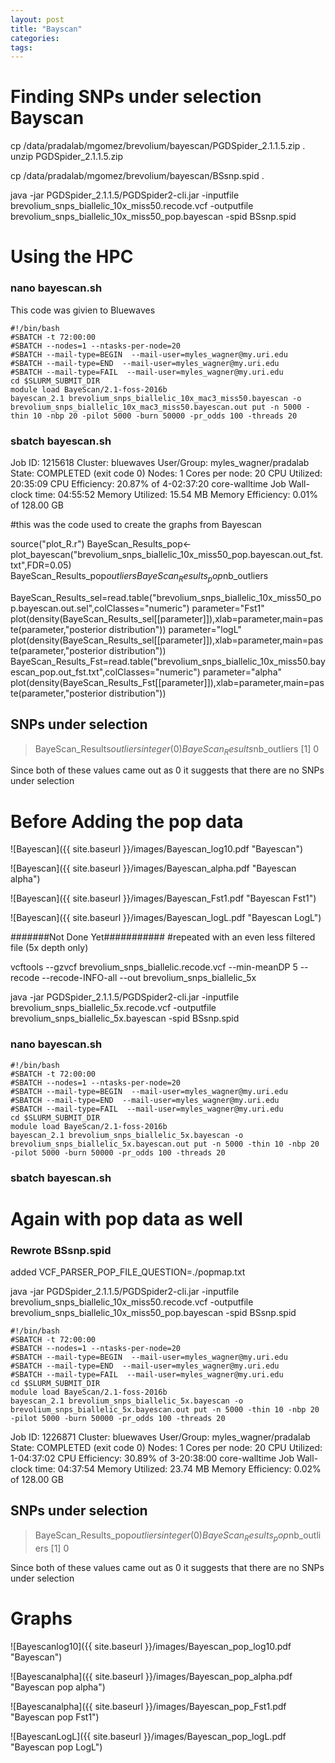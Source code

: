 ```yaml
---
layout: post
title: "Bayscan"
categories: 
tags: 
---
```



# Finding SNPs under selection Bayscan

cp /data/pradalab/mgomez/brevolium/bayescan/PGDSpider_2.1.1.5.zip .
unzip PGDSpider_2.1.1.5.zip

cp /data/pradalab/mgomez/brevolium/bayescan/BSsnp.spid .

java -jar PGDSpider_2.1.1.5/PGDSpider2-cli.jar -inputfile brevolium_snps_biallelic_10x_miss50.recode.vcf -outputfile brevolium_snps_biallelic_10x_miss50_pop.bayescan -spid BSsnp.spid


# Using the HPC

### nano bayescan.sh
This code was givien to Bluewaves

```
#!/bin/bash
#SBATCH -t 72:00:00
#SBATCH --nodes=1 --ntasks-per-node=20
#SBATCH --mail-type=BEGIN  --mail-user=myles_wagner@my.uri.edu
#SBATCH --mail-type=END  --mail-user=myles_wagner@my.uri.edu
#SBATCH --mail-type=FAIL  --mail-user=myles_wagner@my.uri.edu
cd $SLURM_SUBMIT_DIR
module load BayeScan/2.1-foss-2016b 
bayescan_2.1 brevolium_snps_biallelic_10x_mac3_miss50.bayescan -o brevolium_snps_biallelic_10x_mac3_miss50.bayescan.out put -n 5000 -thin 10 -nbp 20 -pilot 5000 -burn 50000 -pr_odds 100 -threads 20
```

### sbatch bayescan.sh

Job ID: 1215618
Cluster: bluewaves
User/Group: myles_wagner/pradalab
State: COMPLETED (exit code 0)
Nodes: 1
Cores per node: 20
CPU Utilized: 20:35:09
CPU Efficiency: 20.87% of 4-02:37:20 core-walltime
Job Wall-clock time: 04:55:52
Memory Utilized: 15.54 MB
Memory Efficiency: 0.01% of 128.00 GB


#this was the code used to create the graphs from Bayescan

source("plot_R.r")
BayeScan_Results_pop<-plot_bayescan("brevolium_snps_biallelic_10x_miss50_pop.bayescan.out_fst.txt",FDR=0.05)
BayeScan_Results_pop$outliers
BayeScan_Results_pop$nb_outliers


BayeScan_Results_sel=read.table("brevolium_snps_biallelic_10x_miss50_pop.bayescan.out.sel",colClasses="numeric")
parameter="Fst1"
plot(density(BayeScan_Results_sel[[parameter]]),xlab=parameter,main=paste(parameter,"posterior distribution"))
parameter="logL"
plot(density(BayeScan_Results_sel[[parameter]]),xlab=parameter,main=paste(parameter,"posterior distribution"))
BayeScan_Results_Fst=read.table("brevolium_snps_biallelic_10x_miss50.bayescan_pop.out_fst.txt",colClasses="numeric")
parameter="alpha"
plot(density(BayeScan_Results_Fst[[parameter]]),xlab=parameter,main=paste(parameter,"posterior distribution"))

## SNPs under selection

> BayeScan_Results$outliers
integer(0)
> BayeScan_Results$nb_outliers
[1] 0

Since both of these values came out as 0 it suggests that there are no SNPs under selection

# Before Adding the pop data

![Bayescan]({{ site.baseurl }}/images/Bayescan_log10.pdf "Bayescan")


![Bayescan]({{ site.baseurl }}/images/Bayescan_alpha.pdf "Bayescan alpha")


![Bayescan]({{ site.baseurl }}/images/Bayescan_Fst1.pdf "Bayescan Fst1")


![Bayescan]({{ site.baseurl }}/images/Bayescan_logL.pdf "Bayescan LogL")



#######Not Done Yet###########
#repeated with an even less filtered file (5x depth only) 

vcftools --gzvcf  brevolium_snps_biallelic.recode.vcf --min-meanDP 5 --recode --recode-INFO-all --out brevolium_snps_biallelic_5x


java -jar PGDSpider_2.1.1.5/PGDSpider2-cli.jar -inputfile brevolium_snps_biallelic_5x.recode.vcf -outputfile brevolium_snps_biallelic_5x.bayescan -spid BSsnp.spid


### nano bayescan.sh
```
#!/bin/bash
#SBATCH -t 72:00:00
#SBATCH --nodes=1 --ntasks-per-node=20
#SBATCH --mail-type=BEGIN  --mail-user=myles_wagner@my.uri.edu
#SBATCH --mail-type=END  --mail-user=myles_wagner@my.uri.edu
#SBATCH --mail-type=FAIL  --mail-user=myles_wagner@my.uri.edu
cd $SLURM_SUBMIT_DIR
module load BayeScan/2.1-foss-2016b 
bayescan_2.1 brevolium_snps_biallelic_5x.bayescan -o brevolium_snps_biallelic_5x.bayescan.out put -n 5000 -thin 10 -nbp 20 -pilot 5000 -burn 50000 -pr_odds 100 -threads 20
```

### sbatch bayescan.sh



# Again with pop data as well

### Rewrote BSsnp.spid

added  VCF_PARSER_POP_FILE_QUESTION=./popmap.txt


java -jar PGDSpider_2.1.1.5/PGDSpider2-cli.jar -inputfile brevolium_snps_biallelic_10x_miss50.recode.vcf -outputfile brevolium_snps_biallelic_10x_miss50_pop.bayescan -spid BSsnp.spid

```
#!/bin/bash
#SBATCH -t 72:00:00
#SBATCH --nodes=1 --ntasks-per-node=20
#SBATCH --mail-type=BEGIN  --mail-user=myles_wagner@my.uri.edu
#SBATCH --mail-type=END  --mail-user=myles_wagner@my.uri.edu
#SBATCH --mail-type=FAIL  --mail-user=myles_wagner@my.uri.edu
cd $SLURM_SUBMIT_DIR
module load BayeScan/2.1-foss-2016b 
bayescan_2.1 brevolium_snps_biallelic_5x.bayescan -o brevolium_snps_biallelic_5x.bayescan.out put -n 5000 -thin 10 -nbp 20 -pilot 5000 -burn 50000 -pr_odds 100 -threads 20
```

Job ID: 1226871
Cluster: bluewaves
User/Group: myles_wagner/pradalab
State: COMPLETED (exit code 0)
Nodes: 1
Cores per node: 20
CPU Utilized: 1-04:37:02
CPU Efficiency: 30.89% of 3-20:38:00 core-walltime
Job Wall-clock time: 04:37:54
Memory Utilized: 23.74 MB
Memory Efficiency: 0.02% of 128.00 GB


## SNPs under selection

> BayeScan_Results_pop$outliers
integer(0)
> BayeScan_Results_pop$nb_outliers
[1] 0

Since both of these values came out as 0 it suggests that there are no SNPs under selection

# Graphs

![Bayescanlog10]({{ site.baseurl }}/images/Bayescan_pop_log10.pdf "Bayescan")


![Bayescanalpha]({{ site.baseurl }}/images/Bayescan_pop_alpha.pdf "Bayescan pop alpha")


![Bayescanalpha]({{ site.baseurl }}/images/Bayescan_pop_Fst1.pdf "Bayescan pop Fst1")


![BayescanLogL]({{ site.baseurl }}/images/Bayescan_pop_logL.pdf "Bayescan pop LogL")